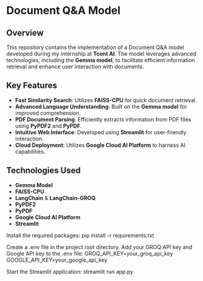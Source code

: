 # Document Q&A Model

## Overview

This repository contains the implementation of a Document Q&A model developed during my internship at **Tcent AI**. The model leverages advanced technologies, including the **Gemma model**, to facilitate efficient information retrieval and enhance user interaction with documents.

## Key Features

- **Fast Similarity Search**: Utilizes **FAISS-CPU** for quick document retrieval.
- **Advanced Language Understanding**: Built on the **Gemma model** for improved comprehension.
- **PDF Document Parsing**: Efficiently extracts information from PDF files using **PyPDF2** and **PyPDF**.
- **Intuitive Web Interface**: Developed using **Streamlit** for user-friendly interaction.
- **Cloud Deployment**: Utilizes **Google Cloud AI Platform** to harness AI capabilities.

## Technologies Used

- **Gemma Model**
- **FAISS-CPU**
- **LangChain** & **LangChain-GROQ**
- **PyPDF2**
- **PyPDF**
- **Google Cloud AI Platform**
- **Streamlit**

Install the required packages:
pip install -r requirements.txt

Create a .env file in the project root directory.
Add your GROQ API key and Google API key to the .env file:
GROQ_API_KEY=your_groq_api_key
GOOGLE_API_KEY=your_google_api_key

Start the Streamlit application:
streamlit run app.py
